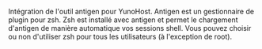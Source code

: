 Intégration de l'outil antigen pour YunoHost.
Antigen est un gestionnaire de plugin pour zsh.
Zsh est installé avec antigen et permet le chargement d'antigen de manière automatique vos sessions shell.
Vous pouvez choisir ou non d'utiliser zsh pour tous les utilisateurs (à l'exception de root).